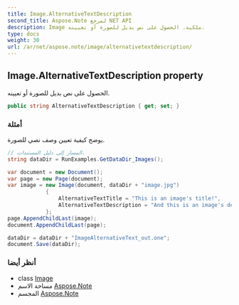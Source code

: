```yaml
---
title: Image.AlternativeTextDescription
second_title: Aspose.Note لمرجع NET API
description: Image ملكية. الحصول على نص بديل للصورة أو تعيينه.
type: docs
weight: 30
url: /ar/net/aspose.note/image/alternativetextdescription/
---
```

## Image.AlternativeTextDescription property

الحصول على نص بديل للصورة أو تعيينه.

```csharp
public string AlternativeTextDescription { get; set; }
```

### أمثلة

يوضح كيفية تعيين وصف نصي للصورة.

```csharp
// المسار إلى دليل المستندات.
string dataDir = RunExamples.GetDataDir_Images();

var document = new Document();
var page = new Page(document);
var image = new Image(document, dataDir + "image.jpg")
            {
                AlternativeTextTitle = "This is an image's title!",
                AlternativeTextDescription = "And this is an image's description!"
            };
page.AppendChildLast(image);
document.AppendChildLast(page);

dataDir = dataDir + "ImageAlternativeText_out.one";
document.Save(dataDir);
```

### أنظر أيضا

* class [Image](../)
* مساحة الاسم [Aspose.Note](../../image/)
* المجسم [Aspose.Note](../../../)


